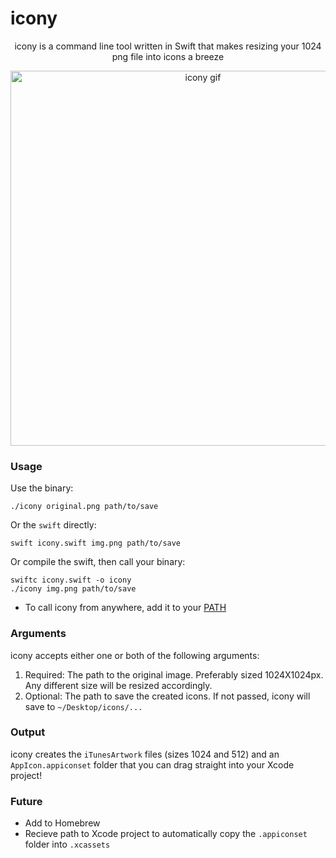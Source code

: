 icony
=====

<p align=center>icony is a command line tool written in Swift that makes resizing your 1024 png file into icons a breeze</p>

<p align=center><img src="http://aococ.co/aviel/icony_trailer.gif" alt="icony gif" width="600"/></p>

### Usage

Use the binary:

````
./icony original.png path/to/save
````

Or the `swift` directly:

````
swift icony.swift img.png path/to/save
````

Or compile the swift, then call your binary:

````
swiftc icony.swift -o icony
./icony img.png path/to/save
````
 - To call icony from anywhere, add it to your [PATH](http://unix.stackexchange.com/a/26059)

### Arguments

icony accepts either one or both of the following arguments:

 1. Required: The path to the original image. Preferably sized 1024X1024px. Any different size will be resized accordingly.
 2. Optional: The path to save the created icons. If not passed, icony will save to `~/Desktop/icons/...`

### Output

icony creates the `iTunesArtwork` files (sizes 1024 and 512) and an `AppIcon.appiconset` folder that you can drag straight into your Xcode project!

### Future
 
  - Add to Homebrew
  - Recieve path to Xcode project to automatically copy the `.appiconset` folder into `.xcassets`
